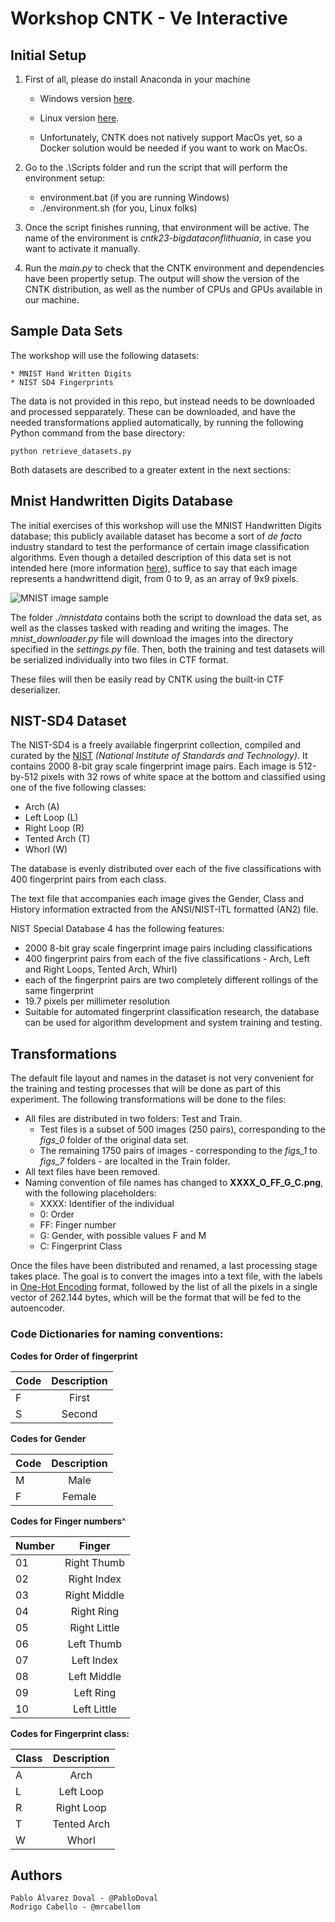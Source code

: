 # Workshop CNTK - Ve Interactive

## Initial Setup

1. First of all, please do install Anaconda in your machine

    * Windows version [here](https://repo.continuum.io/archive/Anaconda3-4.1.1-Windows-x86_64.exe).

    * Linux version [here](https://repo.continuum.io/archive/Anaconda3-4.1.1-Linux-x86_64.sh).

    * Unfortunately, CNTK does not natively support MacOs yet, so a Docker solution would be needed if you want to work on MacOs.

2. Go to the .\Scripts folder and run the script that will perform the environment setup:
    * environment.bat (if you are running Windows)
    * ./environment.sh (for you, Linux folks)

3. Once the script finishes running, that environment will be active. The name of the environment is *cntk23-bigdataconflithuania*, in case you want to activate it manually.

4. Run the *main.py* to check that the CNTK environment and dependencies have been propertly setup. The output will show the version of the CNTK distribution, as well as the number of CPUs and GPUs available in our machine.

## Sample Data Sets

The workshop will use the following datasets:

    * MNIST Hand Written Digits
    * NIST SD4 Fingerprints

The data is not provided in this repo, but instead needs to be downloaded and processed sepparately. These can be downloaded, and have the needed transformations applied automatically, by running the following Python command from the base directory:

`python retrieve_datasets.py`

Both datasets are described to a greater extent in the next sections:

## Mnist Handwritten Digits Database

The initial exercises of this workshop will use the MNIST Handwritten Digits database; this publicly available dataset has become a sort of *de facto* industry standard to test the performance of certain image classification algorithms. Even though a detailed description of this data set is not intended here (more information [here](https://en.wikipedia.org/wiki/MNIST_database)), suffice to say that each image represents a handwrittend digit, from 0 to 9, as an array of 9x9 pixels.

![MNIST image sample](https://www.researchgate.net/profile/Amaury_Lendasse/publication/264273647/figure/fig1/AS:295970354024489@1447576239974/Fig-18-0-9-Sample-digits-of-MNIST-handwritten-digit-database.png)


The folder *./mnistdata* contains both the script to download the data set, as well as the classes tasked with reading and writing the images. The *mnist_downloader.py* file will download the images into the directory specified in the *settings.py* file. Then, both the training and test datasets will be serialized individually into two files in CTF format.

These files will then be easily read by CNTK using the built-in CTF deserializer.

## NIST-SD4 Dataset

The NIST-SD4 is a freely available fingerprint collection, compiled and curated by the [NIST](https://www.nist.gov/) *(National Institute of Standards and Technology)*. It contains 2000 8-bit gray scale fingerprint image pairs. Each image is 512-by-512 pixels with 32 rows of white space at the bottom and classified using one of the five following classes:

+ Arch (A)
+ Left Loop (L)
+ Right Loop (R)
+ Tented Arch (T)
+ Whorl (W)

The database is evenly distributed over each of the five classifications with 400 fingerprint pairs from each class.

The text file that accompanies each image gives the Gender, Class and History information extracted from the ANSI/NIST-ITL formatted (AN2) file.

NIST Special Database 4 has the following features:
 
+ 2000 8-bit gray scale fingerprint image pairs including classifications
+ 400 fingerprint pairs from each of the five classifications - Arch, Left and Right Loops, Tented Arch, Whirl)
+ each of the fingerprint pairs are two completely different rollings of the same fingerprint
+ 19.7 pixels per millimeter resolution
+ Suitable for automated fingerprint classification research, the database can be used for algorithm development and system training and testing.

## Transformations

The default file layout and names in the dataset is not very convenient for the training and testing processes that will be done as part of this experiment. The following transformations will be done to the files:

+ All files are distributed in two folders: Test and Train.
    + Test files is a subset of 500 images (250 pairs), corresponding to the *figs_0* folder of the original data set.
    + The remaining 1750 pairs of images - corresponding to the *figs_1* to *figs_7* folders - are localted in the Train folder.
+ All text files have been removed.
+ Naming convention of file names has changed to **XXXX_O_FF_G_C.png**, with the following placeholders:
    + XXXX: Identifier of the individual
    + 0: Order
    + FF: Finger number
    + G: Gender, with possible values F and M
    + C: Fingerprint Class

Once the files have been distributed and renamed, a last processing stage takes place. The goal is to convert the images into a text file, with the labels in [One-Hot Encoding](https://en.wikipedia.org/wiki/One-hot) format, followed by the list of all the pixels in a single vector of 262.144 bytes, which will be the format that will be fed to the autoencoder.

### Code Dictionaries for naming conventions:

**Codes for Order of fingerprint**

|Code | Description |
|:--- |:-----------:|
|F    |First        |
|S    |Second       |

**Codes for Gender**

|Code | Description |
|:--- |:-----------:|
|M    |Male         |
|F    |Female       |

**Codes for Finger numbers**^

|Number | Finger       |
|:----- |:------------:|
|01     |Right Thumb   |
|02     |Right Index   |
|03     |Right Middle  |
|04     |Right Ring    |
|05     |Right Little  |
|06     |Left Thumb    |
|07     |Left Index    |
|08     |Left Middle   |
|09     |Left Ring     |
|10     |Left Little   |

**Codes for Fingerprint class:**

| Class | Description |
| ------|:-----------:|
| A     |Arch         |
| L     |Left Loop    |
| R     |Right Loop   |
| T     |Tented Arch  |
| W     |Whorl        |

## Authors

    Pablo Álvarez Doval - @PabloDoval
    Rodrigo Cabello - @mrcabellom
